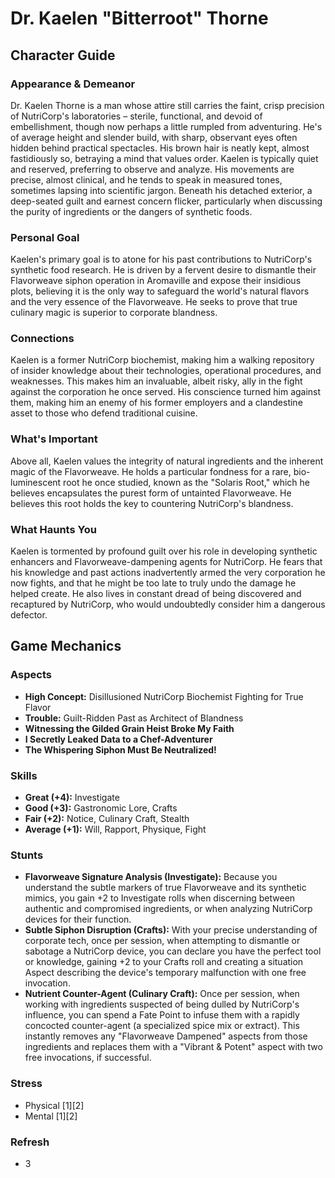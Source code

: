 # Dr. Kaelen "Bitterroot" Thorne

## Character Guide

### Appearance & Demeanor

Dr. Kaelen Thorne is a man whose attire still carries the faint, crisp precision of NutriCorp's laboratories – sterile, functional, and devoid of embellishment, though now perhaps a little rumpled from adventuring. He's of average height and slender build, with sharp, observant eyes often hidden behind practical spectacles. His brown hair is neatly kept, almost fastidiously so, betraying a mind that values order. Kaelen is typically quiet and reserved, preferring to observe and analyze. His movements are precise, almost clinical, and he tends to speak in measured tones, sometimes lapsing into scientific jargon. Beneath his detached exterior, a deep-seated guilt and earnest concern flicker, particularly when discussing the purity of ingredients or the dangers of synthetic foods.

### Personal Goal

Kaelen's primary goal is to atone for his past contributions to NutriCorp's synthetic food research. He is driven by a fervent desire to dismantle their Flavorweave siphon operation in Aromaville and expose their insidious plots, believing it is the only way to safeguard the world's natural flavors and the very essence of the Flavorweave. He seeks to prove that true culinary magic is superior to corporate blandness.

### Connections

Kaelen is a former NutriCorp biochemist, making him a walking repository of insider knowledge about their technologies, operational procedures, and weaknesses. This makes him an invaluable, albeit risky, ally in the fight against the corporation he once served. His conscience turned him against them, making him an enemy of his former employers and a clandestine asset to those who defend traditional cuisine.

### What's Important

Above all, Kaelen values the integrity of natural ingredients and the inherent magic of the Flavorweave. He holds a particular fondness for a rare, bio-luminescent root he once studied, known as the "Solaris Root," which he believes encapsulates the purest form of untainted Flavorweave. He believes this root holds the key to countering NutriCorp's blandness.

### What Haunts You

Kaelen is tormented by profound guilt over his role in developing synthetic enhancers and Flavorweave-dampening agents for NutriCorp. He fears that his knowledge and past actions inadvertently armed the very corporation he now fights, and that he might be too late to truly undo the damage he helped create. He also lives in constant dread of being discovered and recaptured by NutriCorp, who would undoubtedly consider him a dangerous defector.

## Game Mechanics

### Aspects

*   **High Concept:** Disillusioned NutriCorp Biochemist Fighting for True Flavor
*   **Trouble:** Guilt-Ridden Past as Architect of Blandness
*   **Witnessing the Gilded Grain Heist Broke My Faith**
*   **I Secretly Leaked Data to a Chef-Adventurer**
*   **The Whispering Siphon Must Be Neutralized!**

### Skills

*   **Great (+4):** Investigate
*   **Good (+3):** Gastronomic Lore, Crafts
*   **Fair (+2):** Notice, Culinary Craft, Stealth
*   **Average (+1):** Will, Rapport, Physique, Fight

### Stunts

*   **Flavorweave Signature Analysis (Investigate):** Because you understand the subtle markers of true Flavorweave and its synthetic mimics, you gain +2 to Investigate rolls when discerning between authentic and compromised ingredients, or when analyzing NutriCorp devices for their function.
*   **Subtle Siphon Disruption (Crafts):** With your precise understanding of corporate tech, once per session, when attempting to dismantle or sabotage a NutriCorp device, you can declare you have the perfect tool or knowledge, gaining +2 to your Crafts roll and creating a situation Aspect describing the device's temporary malfunction with one free invocation.
*   **Nutrient Counter-Agent (Culinary Craft):** Once per session, when working with ingredients suspected of being dulled by NutriCorp's influence, you can spend a Fate Point to infuse them with a rapidly concocted counter-agent (a specialized spice mix or extract). This instantly removes any "Flavorweave Dampened" aspects from those ingredients and replaces them with a "Vibrant & Potent" aspect with two free invocations, if successful.

### Stress

*   Physical [1][2]
*   Mental [1][2]

### Refresh

*   3